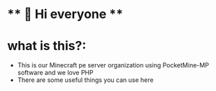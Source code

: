 # ** 👋 Hi everyone **
# what is this?:
 * This is our Minecraft pe server organization using PocketMine-MP software and we love PHP
 * There are some useful things you can use here
